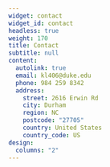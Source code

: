 ```yaml
---
widget: contact
widget_id: contact
headless: true
weight: 170
title: Contact
subtitle: null
content:
  autolink: true
  email: kl406@duke.edu
  phone: 984 259 8342
  address:
    street: 2616 Erwin Rd
    city: Durham
    region: NC
    postcode: "27705"
    country: United States
    country_code: US
design:
  columns: "2"
---
```

